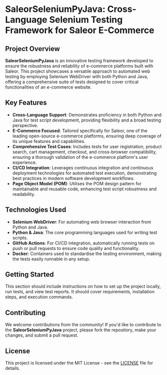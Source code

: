 # SaleorSeleniumPyJava: Cross-Language Selenium Testing Framework for Saleor E-Commerce

## Project Overview

**SaleorSeleniumPyJava** is an innovative testing framework developed to ensure the robustness and reliability of e-commerce platforms built with Saleor. This project showcases a versatile approach to automated web testing by employing Selenium WebDriver with both Python and Java, offering a comprehensive suite of tests designed to cover critical functionalities of an e-commerce website.

## Key Features

- **Cross-Language Support**: Demonstrates proficiency in both Python and Java for test script development, providing flexibility and a broad testing perspective.
- **E-Commerce Focused**: Tailored specifically for Saleor, one of the leading open-source e-commerce platforms, ensuring deep coverage of its unique features and capabilities.
- **Comprehensive Test Cases**: Includes tests for user registration, product search, cart management, checkout, and cross-browser compatibility, ensuring a thorough validation of the e-commerce platform's user experience.
- **CI/CD Integration**: Leverages continuous integration and continuous deployment technologies for automated test execution, demonstrating best practices in modern software development workflows.
- **Page Object Model (POM)**: Utilises the POM design pattern for maintainable and reusable code, enhancing test script robustness and readability.

## Technologies Used

- **Selenium WebDriver**: For automating web browser interaction from Python and Java.
- **Python & Java**: The core programming languages used for writing test scripts.
- **GitHub Actions**: For CI/CD integration, automatically running tests on push or pull requests to ensure code quality and functionality.
- **Docker**: Containers used to standardise the testing environment, making the tests easily runnable in any setup.

## Getting Started

This section should include instructions on how to set up the project locally, run tests, and view test reports. It should cover requirements, installation steps, and execution commands.

## Contributing

We welcome contributions from the community! If you'd like to contribute to the **SaleorSeleniumPyJava** project, please fork the repository, make your changes, and submit a pull request.

## License

This project is licensed under the MIT License - see the [LICENSE](LICENSE) file for details.
